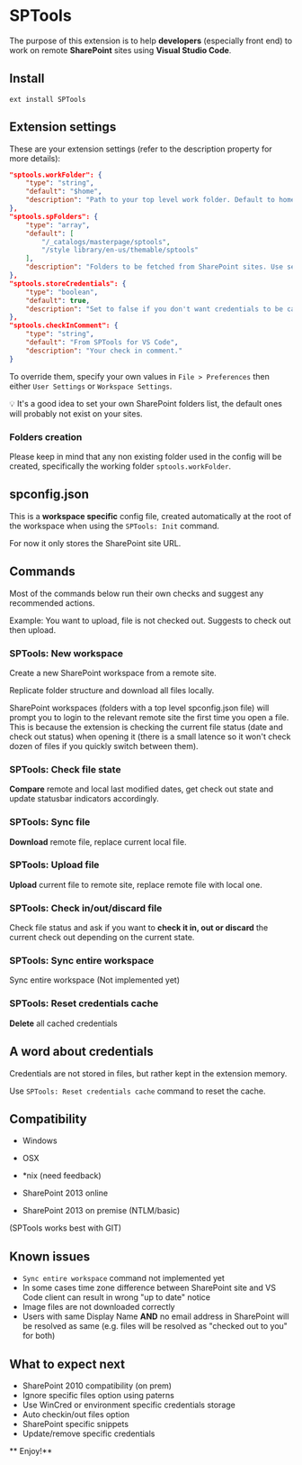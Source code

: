 # SPTools
The purpose of this extension is to help **developers** (especially front end) to work on remote **SharePoint** sites using **Visual Studio Code**.

## Install

`ext install SPTools`

## Extension settings

These are your extension settings (refer to the description property for more details):

```json
"sptools.workFolder": {
	"type": "string",
	"default": "$home",
	"description": "Path to your top level work folder. Default to home/sptools (cross platform)."
},
"sptools.spFolders": {
	"type": "array",
	"default": [
		"/_catalogs/masterpage/sptools",
		"/style library/en-us/themable/sptools"
	],
	"description": "Folders to be fetched from SharePoint sites. Use server relative paths."
},
"sptools.storeCredentials": {
	"type": "boolean",
	"default": true,
	"description": "Set to false if you don't want credentials to be cached."
},
"sptools.checkInComment": {
	"type": "string",
	"default": "From SPTools for VS Code",
	"description": "Your check in comment."
}
```

To override them, specify your own values in `File > Preferences` then either `User Settings` or `Workspace Settings`.

:bulb: It's a good idea to set your own SharePoint folders list, the default ones will probably not exist on your sites.

### Folders creation

Please keep in mind that any non existing folder used in the config will be created, specifically the working folder `sptools.workFolder`.

## spconfig.json

This is a **workspace specific** config file, created automatically at the root of the workspace when using the `SPTools: Init` command.

For now it only stores the SharePoint site URL.

## Commands

Most of the commands below run their own checks and suggest any recommended actions.

Example: You want to upload, file is not checked out. Suggests to check out then upload.

### SPTools: New workspace

Create a new SharePoint workspace from a remote site.

Replicate folder structure and download all files locally.

SharePoint workspaces (folders with a top level spconfig.json file) will prompt you to login to the relevant remote site the first time you open a file. This is because the extension is checking the current file status (date and check out status) when opening it (there is a small latence so it won't check dozen of files if you quickly switch between them).

### SPTools: Check file state

**Compare** remote and local last modified dates, get check out state and update statusbar indicators accordingly.

### SPTools: Sync file

**Download** remote file, replace current local file.

### SPTools: Upload file

**Upload** current file to remote site, replace remote file with local one.

### SPTools: Check in/out/discard file

Check file status and ask if you want to **check it in, out or discard** the current check out depending on the current state.

### SPTools: Sync entire workspace

Sync entire workspace (Not implemented yet)

### SPTools: Reset credentials cache

**Delete** all cached credentials

## A word about credentials

Credentials are not stored in files, but rather kept in the extension memory.

Use `SPTools: Reset credentials cache` command to reset the cache.

## Compatibility

- Windows
- OSX
- *nix (need feedback)

- SharePoint 2013 online
- SharePoint 2013 on premise (NTLM/basic)

(SPTools works best with GIT)

## Known issues

- `Sync entire workspace` command not implemented yet
- In some cases time zone difference between SharePoint site and VS Code client can result in wrong "up to date" notice
- Image files are not downloaded correctly
- Users with same Display Name **AND** no email address in SharePoint will be resolved as same (e.g. files will be resolved as "checked out to you" for both)

## What to expect next

- SharePoint 2010 compatibility (on prem)
- Ignore specific files option using paterns
- Use WinCred or environment specific credentials storage
- Auto checkin/out files option
- SharePoint specific snippets
- Update/remove specific credentials

** Enjoy!**